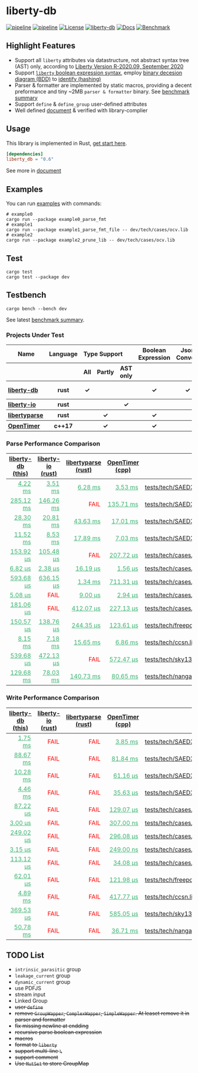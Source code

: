 # liberty-db

[![pipeline](https://github.com/zao111222333/liberty-db/actions/workflows/build.yml/badge.svg?branch=master)](https://github.com/zao111222333/liberty-db/actions/workflows/build.yml)
[![pipeline](https://github.com/zao111222333/liberty-db/actions/workflows/bench_deploy.yml/badge.svg?branch=master)](https://github.com/zao111222333/liberty-db/actions/workflows/bench_deploy.yml)
[![License](https://img.shields.io/badge/License-MIT-blue.svg)](https://opensource.org/licenses/MIT)
[![liberty-db](https://shields.io/crates/v/liberty-db.svg?style=flat-square&label=liberty-db)](https://crates.io/crates/liberty-db)
[![Docs](https://docs.rs/liberty-db/badge.svg)](https://docs.rs/liberty-db)
[![Benchmark](https://img.shields.io/badge/Benchmark%20Summary-8A2BE2)](https://zao111222333.github.io/liberty-db/bench)

## Highlight Features

+ Support all `liberty` attributes via datastructure, not abstract syntax tree (AST) only, according to [Liberty Version R-2020.09, September 2020](https://zao111222333.github.io/liberty-db/2020.09/reference_manual.pdf)
+ Support [`liberty` boolean expression syntax](https://zao111222333.github.io/liberty-db/2020.09/reference_manual.html?field=test&bgn=132.36+132.41&end=132.38+133.13), employ [binary decesion diagram (BDD)](https://github.com/sybila/biodivine-lib-bdd) to [identify (hashing)](https://docs.rs/liberty-db/latest/liberty_db/expression/struct.IdBooleanExpression.html)
+ Parser & formatter are implemented by static macros, providing a decent preformance and tiny ~2MB `parser & formatter` binary. See [benchmark summary](https://zao111222333.github.io/liberty-db/bench)
+ Support `define` & `define_group` user-defined attributes
+ Well defined [document](https://docs.rs/liberty-db/latest/liberty_db/library/struct.Library.html) & verified with library-complier

## Usage

This library is implemented in Rust, [get start here](https://doc.rust-lang.org/book/ch01-00-getting-started.html).

```toml
[dependencies]
liberty_db = "0.6"
```

See more in [document](https://docs.rs/liberty-db)

## Examples

You can run [examples](https://github.com/zao111222333/liberty-db/tree/master/examples) with commands:

``` shell
# example0
cargo run --package example0_parse_fmt
# example1
cargo run --package example1_parse_fmt_file -- dev/tech/cases/ocv.lib
# example2
cargo run --package example2_prune_lib -- dev/tech/cases/ocv.lib
```

## Test

```shell
cargo test
cargo test --package dev
```

## Testbench

```shell
cargo bench --bench dev
```

See latest [benchmark summary](https://zao111222333.github.io/liberty-db/bench).

  <h3>Projects Under Test</h3><div class="info-table"><table><thead><tr><th style="font-weight:bold;">Name</th><th style="font-weight:bold;">Language</th><th colspan="3" style="text-align:left;font-weight:bold;">Type Support</th><th style="font-weight:bold;">Boolean Expression</th><th style="font-weight:bold;">Json Convert</th><th style="font-weight:bold;">Comment</th></tr><tr><th></th><th></th><th>All</th><th>Partly</th><th>AST only</th><th></th><th></th><th></th></tr></thead><tbody><tr><th style="text-align:left;padding-left:5px"><a href="https://crates.io/crates/liberty-db">liberty-db</a></th><th>rust</th><th>&#10003</th><th></th><th></th><th>&#10003</th><th>&#10003</th><th>this project</th></tr><tr><th style="text-align:left;padding-left:5px"><a href="https://crates.io/crates/liberty-io">liberty-io</a></th><th>rust</th><th></th><th></th><th>&#10003</th><th></th><th></th><th></th></tr><tr><th style="text-align:left;padding-left:5px"><a href="https://crates.io/crates/libertyparse">libertyparse</a></th><th>rust</th><th></th><th>&#10003</th><th></th><th>&#10003</th><th></th><th></th></tr><tr><th style="text-align:left;padding-left:5px"><a href="https://github.com/OpenTimer/OpenTimer">OpenTimer</a></th><th>c++17</th><th></th><th>&#10003</th><th></th><th>&#10003</th><th></th><th></th></tr></tbody></table></div>

<h3>Parse Performance Comparison</h3><table><thead><tr><th><a href="https://crates.io/crates/liberty-db">liberty-db (this)</a></th><th><a href="https://crates.io/crates/liberty-io">liberty-io (rust)</a></th><th><a href="https://crates.io/crates/libertyparse">libertyparse (rust)</a></th><th><a href="https://github.com/OpenTimer/OpenTimer">OpenTimer (cpp)</a></th><th>Test Case</th></tr></thead><tbody><tr><td style="text-align:right;padding-right:10px;"><a href="https://zao111222333.github.io/liberty-db/bench/[parse] tests_tech_SAED32_EDK_nldm_saed32hvt_dlvl_ff0p85v25c_i0p/ liberty-db/report" style="color:MediumSeaGreen;">4.22 ms</a></td><td style="text-align:right;padding-right:10px;"><a href="https://zao111222333.github.io/liberty-db/bench/[parse] tests_tech_SAED32_EDK_nldm_saed32hvt_dlvl_ff0p85v25c_i0p/ liberty-io/report" style="color:MediumSeaGreen;">3.51 ms</a></td><td style="text-align:right;padding-right:10px;"><a href="https://zao111222333.github.io/liberty-db/bench/[parse] tests_tech_SAED32_EDK_nldm_saed32hvt_dlvl_ff0p85v25c_i0p/ libertyparse/report" style="color:MediumSeaGreen;">6.28 ms</a></td><td style="text-align:right;padding-right:10px;"><a href="https://zao111222333.github.io/liberty-db/bench/[parse] tests_tech_SAED32_EDK_nldm_saed32hvt_dlvl_ff0p85v25c_i0p/ OpenTimer/report" style="color:MediumSeaGreen;">3.53 ms</a></td><td><a href="https://zao111222333.github.io/liberty-db/bench/[parse] tests_tech_SAED32_EDK_nldm_saed32hvt_dlvl_ff0p85v25c_i0p/report/">tests/tech/SAED32_EDK/nldm/saed32hvt_dlvl_ff0p85v25c_i0p85v.lib</a></td></tr><tr><td style="text-align:right;padding-right:10px;"><a href="https://zao111222333.github.io/liberty-db/bench/[parse] tests_tech_SAED32_EDK_nldm_saed32hvt_ff0p85v25c.lib / liberty-db/report" style="color:MediumSeaGreen;">285.12 ms</a></td><td style="text-align:right;padding-right:10px;"><a href="https://zao111222333.github.io/liberty-db/bench/[parse] tests_tech_SAED32_EDK_nldm_saed32hvt_ff0p85v25c.lib / liberty-io/report" style="color:MediumSeaGreen;">146.26 ms</a></td><td style="color:Red;text-align:right;padding-right:10px;">FAIL</td><td style="text-align:right;padding-right:10px;"><a href="https://zao111222333.github.io/liberty-db/bench/[parse] tests_tech_SAED32_EDK_nldm_saed32hvt_ff0p85v25c.lib / OpenTimer/report" style="color:MediumSeaGreen;">135.71 ms</a></td><td><a href="https://zao111222333.github.io/liberty-db/bench/[parse] tests_tech_SAED32_EDK_nldm_saed32hvt_ff0p85v25c.lib /report/">tests/tech/SAED32_EDK/nldm/saed32hvt_ff0p85v25c.lib</a></td></tr><tr><td style="text-align:right;padding-right:10px;"><a href="https://zao111222333.github.io/liberty-db/bench/[parse] tests_tech_SAED32_EDK_ccs_saed32hvt_dlvl_ff0p85v25c_i0p8/ liberty-db/report" style="color:MediumSeaGreen;">28.30 ms</a></td><td style="text-align:right;padding-right:10px;"><a href="https://zao111222333.github.io/liberty-db/bench/[parse] tests_tech_SAED32_EDK_ccs_saed32hvt_dlvl_ff0p85v25c_i0p8/ liberty-io/report" style="color:MediumSeaGreen;">20.81 ms</a></td><td style="text-align:right;padding-right:10px;"><a href="https://zao111222333.github.io/liberty-db/bench/[parse] tests_tech_SAED32_EDK_ccs_saed32hvt_dlvl_ff0p85v25c_i0p8/ libertyparse/report" style="color:MediumSeaGreen;">43.63 ms</a></td><td style="text-align:right;padding-right:10px;"><a href="https://zao111222333.github.io/liberty-db/bench/[parse] tests_tech_SAED32_EDK_ccs_saed32hvt_dlvl_ff0p85v25c_i0p8/ OpenTimer/report" style="color:MediumSeaGreen;">17.01 ms</a></td><td><a href="https://zao111222333.github.io/liberty-db/bench/[parse] tests_tech_SAED32_EDK_ccs_saed32hvt_dlvl_ff0p85v25c_i0p8/report/">tests/tech/SAED32_EDK/ccs/saed32hvt_dlvl_ff0p85v25c_i0p85v.lib</a></td></tr><tr><td style="text-align:right;padding-right:10px;"><a href="https://zao111222333.github.io/liberty-db/bench/[parse] tests_tech_SAED32_EDK_ccs_saed32hvt_pg_ff0p95v125c.lib / liberty-db/report" style="color:MediumSeaGreen;">11.52 ms</a></td><td style="text-align:right;padding-right:10px;"><a href="https://zao111222333.github.io/liberty-db/bench/[parse] tests_tech_SAED32_EDK_ccs_saed32hvt_pg_ff0p95v125c.lib / liberty-io/report" style="color:MediumSeaGreen;">8.53 ms</a></td><td style="text-align:right;padding-right:10px;"><a href="https://zao111222333.github.io/liberty-db/bench/[parse] tests_tech_SAED32_EDK_ccs_saed32hvt_pg_ff0p95v125c.lib / libertyparse/report" style="color:MediumSeaGreen;">17.89 ms</a></td><td style="text-align:right;padding-right:10px;"><a href="https://zao111222333.github.io/liberty-db/bench/[parse] tests_tech_SAED32_EDK_ccs_saed32hvt_pg_ff0p95v125c.lib / OpenTimer/report" style="color:MediumSeaGreen;">7.03 ms</a></td><td><a href="https://zao111222333.github.io/liberty-db/bench/[parse] tests_tech_SAED32_EDK_ccs_saed32hvt_pg_ff0p95v125c.lib /report/">tests/tech/SAED32_EDK/ccs/saed32hvt_pg_ff0p95v125c.lib</a></td></tr><tr><td style="text-align:right;padding-right:10px;"><a href="https://zao111222333.github.io/liberty-db/bench/[parse] tests_tech_cases_timing_type.lib / liberty-db/report" style="color:MediumSeaGreen;">153.92 µs</a></td><td style="text-align:right;padding-right:10px;"><a href="https://zao111222333.github.io/liberty-db/bench/[parse] tests_tech_cases_timing_type.lib / liberty-io/report" style="color:MediumSeaGreen;">105.48 µs</a></td><td style="color:Red;text-align:right;padding-right:10px;">FAIL</td><td style="text-align:right;padding-right:10px;"><a href="https://zao111222333.github.io/liberty-db/bench/[parse] tests_tech_cases_timing_type.lib / OpenTimer/report" style="color:MediumSeaGreen;">207.72 µs</a></td><td><a href="https://zao111222333.github.io/liberty-db/bench/[parse] tests_tech_cases_timing_type.lib /report/">tests/tech/cases/timing_type.lib</a></td></tr><tr><td style="text-align:right;padding-right:10px;"><a href="https://zao111222333.github.io/liberty-db/bench/[parse] tests_tech_cases_special_boolean_expression.lib / liberty-db/report" style="color:MediumSeaGreen;">6.82 µs</a></td><td style="text-align:right;padding-right:10px;"><a href="https://zao111222333.github.io/liberty-db/bench/[parse] tests_tech_cases_special_boolean_expression.lib / liberty-io/report" style="color:MediumSeaGreen;">2.38 µs</a></td><td style="text-align:right;padding-right:10px;"><a href="https://zao111222333.github.io/liberty-db/bench/[parse] tests_tech_cases_special_boolean_expression.lib / libertyparse/report" style="color:MediumSeaGreen;">16.19 µs</a></td><td style="text-align:right;padding-right:10px;"><a href="https://zao111222333.github.io/liberty-db/bench/[parse] tests_tech_cases_special_boolean_expression.lib / OpenTimer/report" style="color:MediumSeaGreen;">1.56 µs</a></td><td><a href="https://zao111222333.github.io/liberty-db/bench/[parse] tests_tech_cases_special_boolean_expression.lib /report/">tests/tech/cases/special_boolean_expression.lib</a></td></tr><tr><td style="text-align:right;padding-right:10px;"><a href="https://zao111222333.github.io/liberty-db/bench/[parse] tests_tech_cases_ocv.lib / liberty-db/report" style="color:MediumSeaGreen;">593.68 µs</a></td><td style="text-align:right;padding-right:10px;"><a href="https://zao111222333.github.io/liberty-db/bench/[parse] tests_tech_cases_ocv.lib / liberty-io/report" style="color:MediumSeaGreen;">636.15 µs</a></td><td style="text-align:right;padding-right:10px;"><a href="https://zao111222333.github.io/liberty-db/bench/[parse] tests_tech_cases_ocv.lib / libertyparse/report" style="color:MediumSeaGreen;">1.34 ms</a></td><td style="text-align:right;padding-right:10px;"><a href="https://zao111222333.github.io/liberty-db/bench/[parse] tests_tech_cases_ocv.lib / OpenTimer/report" style="color:MediumSeaGreen;">711.31 µs</a></td><td><a href="https://zao111222333.github.io/liberty-db/bench/[parse] tests_tech_cases_ocv.lib /report/">tests/tech/cases/ocv.lib</a></td></tr><tr><td style="text-align:right;padding-right:10px;"><a href="https://zao111222333.github.io/liberty-db/bench/[parse] tests_tech_cases_no_semicolon.lib / liberty-db/report" style="color:MediumSeaGreen;">5.08 µs</a></td><td style="color:Red;text-align:right;padding-right:10px;">FAIL</td><td style="text-align:right;padding-right:10px;"><a href="https://zao111222333.github.io/liberty-db/bench/[parse] tests_tech_cases_no_semicolon.lib / libertyparse/report" style="color:MediumSeaGreen;">9.00 µs</a></td><td style="text-align:right;padding-right:10px;"><a href="https://zao111222333.github.io/liberty-db/bench/[parse] tests_tech_cases_no_semicolon.lib / OpenTimer/report" style="color:MediumSeaGreen;">2.94 µs</a></td><td><a href="https://zao111222333.github.io/liberty-db/bench/[parse] tests_tech_cases_no_semicolon.lib /report/">tests/tech/cases/no_semicolon.lib</a></td></tr><tr><td style="text-align:right;padding-right:10px;"><a href="https://zao111222333.github.io/liberty-db/bench/[parse] tests_tech_cases_formula.lib / liberty-db/report" style="color:MediumSeaGreen;">181.06 µs</a></td><td style="color:Red;text-align:right;padding-right:10px;">FAIL</td><td style="text-align:right;padding-right:10px;"><a href="https://zao111222333.github.io/liberty-db/bench/[parse] tests_tech_cases_formula.lib / libertyparse/report" style="color:MediumSeaGreen;">412.07 µs</a></td><td style="text-align:right;padding-right:10px;"><a href="https://zao111222333.github.io/liberty-db/bench/[parse] tests_tech_cases_formula.lib / OpenTimer/report" style="color:MediumSeaGreen;">227.13 µs</a></td><td><a href="https://zao111222333.github.io/liberty-db/bench/[parse] tests_tech_cases_formula.lib /report/">tests/tech/cases/formula.lib</a></td></tr><tr><td style="text-align:right;padding-right:10px;"><a href="https://zao111222333.github.io/liberty-db/bench/[parse] tests_tech_freepdk45_gscl45nm.lib / liberty-db/report" style="color:MediumSeaGreen;">150.57 µs</a></td><td style="text-align:right;padding-right:10px;"><a href="https://zao111222333.github.io/liberty-db/bench/[parse] tests_tech_freepdk45_gscl45nm.lib / liberty-io/report" style="color:MediumSeaGreen;">138.76 µs</a></td><td style="text-align:right;padding-right:10px;"><a href="https://zao111222333.github.io/liberty-db/bench/[parse] tests_tech_freepdk45_gscl45nm.lib / libertyparse/report" style="color:MediumSeaGreen;">244.35 µs</a></td><td style="text-align:right;padding-right:10px;"><a href="https://zao111222333.github.io/liberty-db/bench/[parse] tests_tech_freepdk45_gscl45nm.lib / OpenTimer/report" style="color:MediumSeaGreen;">123.61 µs</a></td><td><a href="https://zao111222333.github.io/liberty-db/bench/[parse] tests_tech_freepdk45_gscl45nm.lib /report/">tests/tech/freepdk45/gscl45nm.lib</a></td></tr><tr><td style="text-align:right;padding-right:10px;"><a href="https://zao111222333.github.io/liberty-db/bench/[parse] tests_tech_ccsn.lib / liberty-db/report" style="color:MediumSeaGreen;">8.15 ms</a></td><td style="text-align:right;padding-right:10px;"><a href="https://zao111222333.github.io/liberty-db/bench/[parse] tests_tech_ccsn.lib / liberty-io/report" style="color:MediumSeaGreen;">7.18 ms</a></td><td style="text-align:right;padding-right:10px;"><a href="https://zao111222333.github.io/liberty-db/bench/[parse] tests_tech_ccsn.lib / libertyparse/report" style="color:MediumSeaGreen;">15.65 ms</a></td><td style="text-align:right;padding-right:10px;"><a href="https://zao111222333.github.io/liberty-db/bench/[parse] tests_tech_ccsn.lib / OpenTimer/report" style="color:MediumSeaGreen;">6.86 ms</a></td><td><a href="https://zao111222333.github.io/liberty-db/bench/[parse] tests_tech_ccsn.lib /report/">tests/tech/ccsn.lib</a></td></tr><tr><td style="text-align:right;padding-right:10px;"><a href="https://zao111222333.github.io/liberty-db/bench/[parse] tests_tech_sky130_sky130_fd_sc_hs__bufinv_8__tt_1p80V_25/ liberty-db/report" style="color:MediumSeaGreen;">539.68 µs</a></td><td style="text-align:right;padding-right:10px;"><a href="https://zao111222333.github.io/liberty-db/bench/[parse] tests_tech_sky130_sky130_fd_sc_hs__bufinv_8__tt_1p80V_25/ liberty-io/report" style="color:MediumSeaGreen;">472.13 µs</a></td><td style="color:Red;text-align:right;padding-right:10px;">FAIL</td><td style="text-align:right;padding-right:10px;"><a href="https://zao111222333.github.io/liberty-db/bench/[parse] tests_tech_sky130_sky130_fd_sc_hs__bufinv_8__tt_1p80V_25/ OpenTimer/report" style="color:MediumSeaGreen;">572.47 µs</a></td><td><a href="https://zao111222333.github.io/liberty-db/bench/[parse] tests_tech_sky130_sky130_fd_sc_hs__bufinv_8__tt_1p80V_25/report/">tests/tech/sky130/sky130_fd_sc_hs__bufinv_8__tt_1p80V_25C_ccsnoise.cell.lib</a></td></tr><tr><td style="text-align:right;padding-right:10px;"><a href="https://zao111222333.github.io/liberty-db/bench/[parse] tests_tech_nangate_NangateOpenCellLibrary_typical.lib / liberty-db/report" style="color:MediumSeaGreen;">129.68 ms</a></td><td style="text-align:right;padding-right:10px;"><a href="https://zao111222333.github.io/liberty-db/bench/[parse] tests_tech_nangate_NangateOpenCellLibrary_typical.lib / liberty-io/report" style="color:MediumSeaGreen;">78.03 ms</a></td><td style="text-align:right;padding-right:10px;"><a href="https://zao111222333.github.io/liberty-db/bench/[parse] tests_tech_nangate_NangateOpenCellLibrary_typical.lib / libertyparse/report" style="color:MediumSeaGreen;">140.73 ms</a></td><td style="text-align:right;padding-right:10px;"><a href="https://zao111222333.github.io/liberty-db/bench/[parse] tests_tech_nangate_NangateOpenCellLibrary_typical.lib / OpenTimer/report" style="color:MediumSeaGreen;">80.65 ms</a></td><td><a href="https://zao111222333.github.io/liberty-db/bench/[parse] tests_tech_nangate_NangateOpenCellLibrary_typical.lib /report/">tests/tech/nangate/NangateOpenCellLibrary_typical.lib</a></td></tr></tbody></table><h3>Write Performance Comparison</h3><table><thead><tr><th><a href="https://crates.io/crates/liberty-db">liberty-db (this)</a></th><th><a href="https://crates.io/crates/liberty-io">liberty-io (rust)</a></th><th><a href="https://crates.io/crates/libertyparse">libertyparse (rust)</a></th><th><a href="https://github.com/OpenTimer/OpenTimer">OpenTimer (cpp)</a></th><th>Test Case</th></tr></thead><tbody><tr><td style="text-align:right;padding-right:10px;"><a href="https://zao111222333.github.io/liberty-db/bench/[write] tests_tech_SAED32_EDK_nldm_saed32hvt_dlvl_ff0p85v25c_i0p/ liberty-db/report" style="color:MediumSeaGreen;">1.75 ms</a></td><td style="color:Red;text-align:right;padding-right:10px;">FAIL</td><td style="color:Red;text-align:right;padding-right:10px;">FAIL</td><td style="text-align:right;padding-right:10px;"><a href="https://zao111222333.github.io/liberty-db/bench/[write] tests_tech_SAED32_EDK_nldm_saed32hvt_dlvl_ff0p85v25c_i0p/ OpenTimer/report" style="color:MediumSeaGreen;">3.85 ms</a></td><td><a href="https://zao111222333.github.io/liberty-db/bench/[write] tests_tech_SAED32_EDK_nldm_saed32hvt_dlvl_ff0p85v25c_i0p/report">tests/tech/SAED32_EDK/nldm/saed32hvt_dlvl_ff0p85v25c_i0p85v.lib</a></td></tr><tr><td style="text-align:right;padding-right:10px;"><a href="https://zao111222333.github.io/liberty-db/bench/[write] tests_tech_SAED32_EDK_nldm_saed32hvt_ff0p85v25c.lib / liberty-db/report" style="color:MediumSeaGreen;">88.67 ms</a></td><td style="color:Red;text-align:right;padding-right:10px;">FAIL</td><td style="color:Red;text-align:right;padding-right:10px;">FAIL</td><td style="text-align:right;padding-right:10px;"><a href="https://zao111222333.github.io/liberty-db/bench/[write] tests_tech_SAED32_EDK_nldm_saed32hvt_ff0p85v25c.lib / OpenTimer/report" style="color:MediumSeaGreen;">81.84 ms</a></td><td><a href="https://zao111222333.github.io/liberty-db/bench/[write] tests_tech_SAED32_EDK_nldm_saed32hvt_ff0p85v25c.lib /report">tests/tech/SAED32_EDK/nldm/saed32hvt_ff0p85v25c.lib</a></td></tr><tr><td style="text-align:right;padding-right:10px;"><a href="https://zao111222333.github.io/liberty-db/bench/[write] tests_tech_SAED32_EDK_ccs_saed32hvt_dlvl_ff0p85v25c_i0p8/ liberty-db/report" style="color:MediumSeaGreen;">10.28 ms</a></td><td style="color:Red;text-align:right;padding-right:10px;">FAIL</td><td style="color:Red;text-align:right;padding-right:10px;">FAIL</td><td style="text-align:right;padding-right:10px;"><a href="https://zao111222333.github.io/liberty-db/bench/[write] tests_tech_SAED32_EDK_ccs_saed32hvt_dlvl_ff0p85v25c_i0p8/ OpenTimer/report" style="color:MediumSeaGreen;">61.16 µs</a></td><td><a href="https://zao111222333.github.io/liberty-db/bench/[write] tests_tech_SAED32_EDK_ccs_saed32hvt_dlvl_ff0p85v25c_i0p8/report">tests/tech/SAED32_EDK/ccs/saed32hvt_dlvl_ff0p85v25c_i0p85v.lib</a></td></tr><tr><td style="text-align:right;padding-right:10px;"><a href="https://zao111222333.github.io/liberty-db/bench/[write] tests_tech_SAED32_EDK_ccs_saed32hvt_pg_ff0p95v125c.lib / liberty-db/report" style="color:MediumSeaGreen;">4.46 ms</a></td><td style="color:Red;text-align:right;padding-right:10px;">FAIL</td><td style="color:Red;text-align:right;padding-right:10px;">FAIL</td><td style="text-align:right;padding-right:10px;"><a href="https://zao111222333.github.io/liberty-db/bench/[write] tests_tech_SAED32_EDK_ccs_saed32hvt_pg_ff0p95v125c.lib / OpenTimer/report" style="color:MediumSeaGreen;">35.63 µs</a></td><td><a href="https://zao111222333.github.io/liberty-db/bench/[write] tests_tech_SAED32_EDK_ccs_saed32hvt_pg_ff0p95v125c.lib /report">tests/tech/SAED32_EDK/ccs/saed32hvt_pg_ff0p95v125c.lib</a></td></tr><tr><td style="text-align:right;padding-right:10px;"><a href="https://zao111222333.github.io/liberty-db/bench/[write] tests_tech_cases_timing_type.lib / liberty-db/report" style="color:MediumSeaGreen;">87.22 µs</a></td><td style="color:Red;text-align:right;padding-right:10px;">FAIL</td><td style="color:Red;text-align:right;padding-right:10px;">FAIL</td><td style="text-align:right;padding-right:10px;"><a href="https://zao111222333.github.io/liberty-db/bench/[write] tests_tech_cases_timing_type.lib / OpenTimer/report" style="color:MediumSeaGreen;">129.07 µs</a></td><td><a href="https://zao111222333.github.io/liberty-db/bench/[write] tests_tech_cases_timing_type.lib /report">tests/tech/cases/timing_type.lib</a></td></tr><tr><td style="text-align:right;padding-right:10px;"><a href="https://zao111222333.github.io/liberty-db/bench/[write] tests_tech_cases_special_boolean_expression.lib / liberty-db/report" style="color:MediumSeaGreen;">3.00 µs</a></td><td style="color:Red;text-align:right;padding-right:10px;">FAIL</td><td style="color:Red;text-align:right;padding-right:10px;">FAIL</td><td style="text-align:right;padding-right:10px;"><a href="https://zao111222333.github.io/liberty-db/bench/[write] tests_tech_cases_special_boolean_expression.lib / OpenTimer/report" style="color:MediumSeaGreen;">307.00 ns</a></td><td><a href="https://zao111222333.github.io/liberty-db/bench/[write] tests_tech_cases_special_boolean_expression.lib /report">tests/tech/cases/special_boolean_expression.lib</a></td></tr><tr><td style="text-align:right;padding-right:10px;"><a href="https://zao111222333.github.io/liberty-db/bench/[write] tests_tech_cases_ocv.lib / liberty-db/report" style="color:MediumSeaGreen;">249.02 µs</a></td><td style="color:Red;text-align:right;padding-right:10px;">FAIL</td><td style="color:Red;text-align:right;padding-right:10px;">FAIL</td><td style="text-align:right;padding-right:10px;"><a href="https://zao111222333.github.io/liberty-db/bench/[write] tests_tech_cases_ocv.lib / OpenTimer/report" style="color:MediumSeaGreen;">296.08 µs</a></td><td><a href="https://zao111222333.github.io/liberty-db/bench/[write] tests_tech_cases_ocv.lib /report">tests/tech/cases/ocv.lib</a></td></tr><tr><td style="text-align:right;padding-right:10px;"><a href="https://zao111222333.github.io/liberty-db/bench/[write] tests_tech_cases_no_semicolon.lib / liberty-db/report" style="color:MediumSeaGreen;">3.15 µs</a></td><td style="color:Red;text-align:right;padding-right:10px;">FAIL</td><td style="color:Red;text-align:right;padding-right:10px;">FAIL</td><td style="text-align:right;padding-right:10px;"><a href="https://zao111222333.github.io/liberty-db/bench/[write] tests_tech_cases_no_semicolon.lib / OpenTimer/report" style="color:MediumSeaGreen;">249.00 ns</a></td><td><a href="https://zao111222333.github.io/liberty-db/bench/[write] tests_tech_cases_no_semicolon.lib /report">tests/tech/cases/no_semicolon.lib</a></td></tr><tr><td style="text-align:right;padding-right:10px;"><a href="https://zao111222333.github.io/liberty-db/bench/[write] tests_tech_cases_formula.lib / liberty-db/report" style="color:MediumSeaGreen;">113.12 µs</a></td><td style="color:Red;text-align:right;padding-right:10px;">FAIL</td><td style="color:Red;text-align:right;padding-right:10px;">FAIL</td><td style="text-align:right;padding-right:10px;"><a href="https://zao111222333.github.io/liberty-db/bench/[write] tests_tech_cases_formula.lib / OpenTimer/report" style="color:MediumSeaGreen;">34.08 µs</a></td><td><a href="https://zao111222333.github.io/liberty-db/bench/[write] tests_tech_cases_formula.lib /report">tests/tech/cases/formula.lib</a></td></tr><tr><td style="text-align:right;padding-right:10px;"><a href="https://zao111222333.github.io/liberty-db/bench/[write] tests_tech_freepdk45_gscl45nm.lib / liberty-db/report" style="color:MediumSeaGreen;">62.01 µs</a></td><td style="color:Red;text-align:right;padding-right:10px;">FAIL</td><td style="color:Red;text-align:right;padding-right:10px;">FAIL</td><td style="text-align:right;padding-right:10px;"><a href="https://zao111222333.github.io/liberty-db/bench/[write] tests_tech_freepdk45_gscl45nm.lib / OpenTimer/report" style="color:MediumSeaGreen;">121.98 µs</a></td><td><a href="https://zao111222333.github.io/liberty-db/bench/[write] tests_tech_freepdk45_gscl45nm.lib /report">tests/tech/freepdk45/gscl45nm.lib</a></td></tr><tr><td style="text-align:right;padding-right:10px;"><a href="https://zao111222333.github.io/liberty-db/bench/[write] tests_tech_ccsn.lib / liberty-db/report" style="color:MediumSeaGreen;">4.89 ms</a></td><td style="color:Red;text-align:right;padding-right:10px;">FAIL</td><td style="color:Red;text-align:right;padding-right:10px;">FAIL</td><td style="text-align:right;padding-right:10px;"><a href="https://zao111222333.github.io/liberty-db/bench/[write] tests_tech_ccsn.lib / OpenTimer/report" style="color:MediumSeaGreen;">417.77 µs</a></td><td><a href="https://zao111222333.github.io/liberty-db/bench/[write] tests_tech_ccsn.lib /report">tests/tech/ccsn.lib</a></td></tr><tr><td style="text-align:right;padding-right:10px;"><a href="https://zao111222333.github.io/liberty-db/bench/[write] tests_tech_sky130_sky130_fd_sc_hs__bufinv_8__tt_1p80V_25/ liberty-db/report" style="color:MediumSeaGreen;">369.53 µs</a></td><td style="color:Red;text-align:right;padding-right:10px;">FAIL</td><td style="color:Red;text-align:right;padding-right:10px;">FAIL</td><td style="text-align:right;padding-right:10px;"><a href="https://zao111222333.github.io/liberty-db/bench/[write] tests_tech_sky130_sky130_fd_sc_hs__bufinv_8__tt_1p80V_25/ OpenTimer/report" style="color:MediumSeaGreen;">585.05 µs</a></td><td><a href="https://zao111222333.github.io/liberty-db/bench/[write] tests_tech_sky130_sky130_fd_sc_hs__bufinv_8__tt_1p80V_25/report">tests/tech/sky130/sky130_fd_sc_hs__bufinv_8__tt_1p80V_25C_ccsnoise.cell.lib</a></td></tr><tr><td style="text-align:right;padding-right:10px;"><a href="https://zao111222333.github.io/liberty-db/bench/[write] tests_tech_nangate_NangateOpenCellLibrary_typical.lib / liberty-db/report" style="color:MediumSeaGreen;">50.78 ms</a></td><td style="color:Red;text-align:right;padding-right:10px;">FAIL</td><td style="color:Red;text-align:right;padding-right:10px;">FAIL</td><td style="text-align:right;padding-right:10px;"><a href="https://zao111222333.github.io/liberty-db/bench/[write] tests_tech_nangate_NangateOpenCellLibrary_typical.lib / OpenTimer/report" style="color:MediumSeaGreen;">36.71 ms</a></td><td><a href="https://zao111222333.github.io/liberty-db/bench/[write] tests_tech_nangate_NangateOpenCellLibrary_typical.lib /report">tests/tech/nangate/NangateOpenCellLibrary_typical.lib</a></td></tr></tbody></table>

## TODO List

+ `intrinsic_parasitic` group
+ `leakage_current` group
+ `dynamic_current` group
+ use PDFJS
+ stream input
+ Linked Group
+ ~~user `define`~~
+ ~~remove `GroupWapper`, `ComplexWapper`, `SimpleWapper`. At leaset remove it in parser and formatter~~
+ ~~fix missing newline at endding~~
+ ~~recursive parse boolean expression~~
+ ~~macros~~
+ ~~format to `liberty`~~
+ ~~support multi-line `\`~~
+ ~~support comment~~
+ ~~Use `MutSet` to store GroupMap~~
